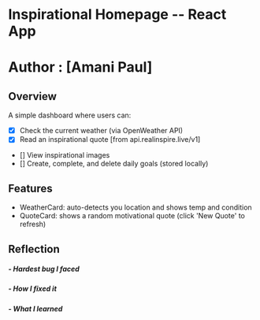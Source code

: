 # Inspirational Homepage -- React App
# Author : [Amani Paul]
## Overview
A simple dashboard where users can: 

- [x] Check the current weather (via OpenWeather API)
- [x] Read an inspirational quote [from api.realinspire.live/v1]
- [] View inspirational images
- [] Create, complete, and delete daily goals (stored locally)

## Features
- WeatherCard: auto-detects you location and shows temp and condition
- QuoteCard: shows a random motivational quote (click 'New Quote' to refresh)


## Reflection

##### - Hardest bug I faced


##### - How I fixed it



##### - What I learned
